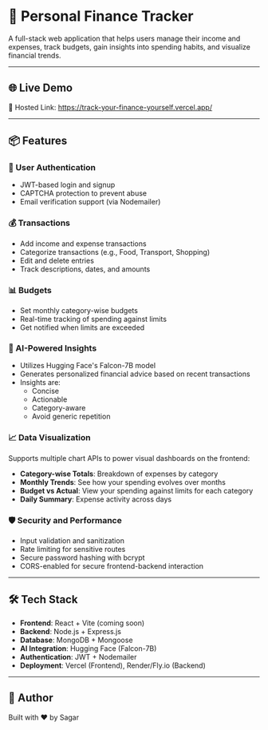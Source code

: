 # 💸 Personal Finance Tracker

A full-stack web application that helps users manage their income and expenses, track budgets, gain insights into spending habits, and visualize financial trends.

---

## 🌐 Live Demo

🚀 Hosted Link: https://track-your-finance-yourself.vercel.app/

---

## 📦 Features

### 🔐 User Authentication

- JWT-based login and signup
- CAPTCHA protection to prevent abuse
- Email verification support (via Nodemailer)

### 💰 Transactions

- Add income and expense transactions
- Categorize transactions (e.g., Food, Transport, Shopping)
- Edit and delete entries
- Track descriptions, dates, and amounts

### 📊 Budgets

- Set monthly category-wise budgets
- Real-time tracking of spending against limits
- Get notified when limits are exceeded

### 🤖 AI-Powered Insights

- Utilizes Hugging Face's Falcon-7B model
- Generates personalized financial advice based on recent transactions
- Insights are:
  - Concise
  - Actionable
  - Category-aware
  - Avoid generic repetition

### 📈 Data Visualization

Supports multiple chart APIs to power visual dashboards on the frontend:

- **Category-wise Totals**: Breakdown of expenses by category
- **Monthly Trends**: See how your spending evolves over months
- **Budget vs Actual**: View your spending against limits for each category
- **Daily Summary**: Expense activity across days

### 🛡️ Security and Performance

- Input validation and sanitization
- Rate limiting for sensitive routes
- Secure password hashing with bcrypt
- CORS-enabled for secure frontend-backend interaction

---

## 🛠️ Tech Stack

- **Frontend**: React + Vite (coming soon)
- **Backend**: Node.js + Express.js
- **Database**: MongoDB + Mongoose
- **AI Integration**: Hugging Face (Falcon-7B)
- **Authentication**: JWT + Nodemailer
- **Deployment**: Vercel (Frontend), Render/Fly.io (Backend)

---

## 👤 Author

Built with ❤️ by Sagar
